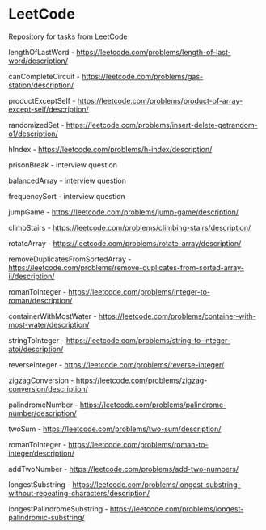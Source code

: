 # LeetCode
Repository for tasks from LeetCode

lengthOfLastWord - https://leetcode.com/problems/length-of-last-word/description/

canCompleteCircuit - https://leetcode.com/problems/gas-station/description/

productExceptSelf - https://leetcode.com/problems/product-of-array-except-self/description/

randomizedSet - https://leetcode.com/problems/insert-delete-getrandom-o1/description/

hIndex - https://leetcode.com/problems/h-index/description/

prisonBreak - interview question

balancedArray - interview question

frequencySort - interview question

jumpGame - https://leetcode.com/problems/jump-game/description/

climbStairs - https://leetcode.com/problems/climbing-stairs/description/

rotateArray - https://leetcode.com/problems/rotate-array/description/

removeDuplicatesFromSortedArray - https://leetcode.com/problems/remove-duplicates-from-sorted-array-ii/description/

romanToInteger - https://leetcode.com/problems/integer-to-roman/description/

containerWithMostWater - https://leetcode.com/problems/container-with-most-water/description/

stringToInteger - https://leetcode.com/problems/string-to-integer-atoi/description/

reverseInteger - https://leetcode.com/problems/reverse-integer/

zigzagConversion - https://leetcode.com/problems/zigzag-conversion/description/

palindromeNumber - https://leetcode.com/problems/palindrome-number/description/

twoSum - https://leetcode.com/problems/two-sum/description/

romanToInteger - https://leetcode.com/problems/roman-to-integer/description/

addTwoNumber - https://leetcode.com/problems/add-two-numbers/

longestSubstring - https://leetcode.com/problems/longest-substring-without-repeating-characters/description/

longestPalindromeSubstring - https://leetcode.com/problems/longest-palindromic-substring/
